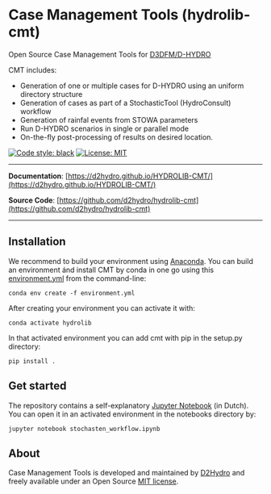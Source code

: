 # Case Management Tools (hydrolib-cmt)

Open Source Case Management Tools for [D3DFM/D-HYDRO](https://www.deltares.nl/en/software/delft3d-flexible-mesh-suite/)

CMT includes:

* Generation of one or multiple cases for D-HYDRO using an uniform directory structure
* Generation of cases as part of a StochasticTool (HydroConsult) workflow
* Generation of rainfal events from STOWA parameters
* Run D-HYDRO scenarios in single or parallel mode
* On-the-fly post-processing of results on desired location.

[![Code style: black](https://img.shields.io/badge/code%20style-black-000000.svg)](https://github.com/psf/black)
[![License: MIT](https://img.shields.io/badge/License-MIT-yellow.svg)](https://opensource.org/licenses/MIT)

---

**Documentation**: [https://d2hydro.github.io/HYDROLIB-CMT/](https://d2hydro.github.io/HYDROLIB-CMT/)

**Source Code**: [https://github.com/d2hydro/hydrolib-cmt](https://github.com/d2hydro/hydrolib-cmt)

---

## Installation

We recommend to build your environment using [Anaconda](https://www.anaconda.com/). You can build an environment ánd install CMT by conda in one go using this <a href="https://github.com/d2hydro/HYDROLIB-CMT/blob/51b142740e9930b0d08ef300c37ad23646b7b6c8/envs/environment.yml" target="_blank">environment.yml</a> from the command-line:
```
conda env create -f environment.yml
```

After creating your environment you can activate it with:
```
conda activate hydrolib
```

In that activated environment you can add cmt with pip in the setup.py directory:
```
pip install .
```

## Get started

The repository contains a self-explanatory [Jupyter Notebook](/../notebooks/stochasten_workflow.ipynb) (in Dutch). You can open it in an activated environment in the notebooks directory by:

```
jupyter notebook stochasten_workflow.ipynb
```

## About

Case Management Tools is developed and maintained by [D2Hydro](https://d2hydro.nl/) and freely available under an Open Source <a href="https://github.com/Deltares/HYDROLIB/blob/main/hydrolib/case_management_tools/LICENSE" target="_blank">MIT license</a>.
